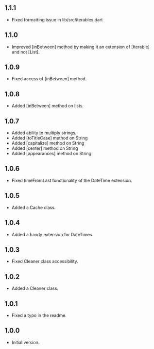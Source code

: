 ## 1.1.1

- Fixed formatting issue in lib/src/iterables.dart

## 1.1.0

- Improved [inBetween] method by making it an extension of [Iterable] and not [List].

## 1.0.9

- Fixed access of [inBetween] method.

## 1.0.8

- Added [inBetween] method on lists.

## 1.0.7

- Added ability to multiply strings.
- Added [toTitleCase] method on String
- Added [capitalize] method on String
- Added [center] method on String
- Added [appearances] method on String

## 1.0.6

- Fixed timeFromLast functionality of the DateTime extension.

## 1.0.5

- Added a Cache class.

## 1.0.4

- Added a handy extension for DateTimes.

## 1.0.3

- Fixed Cleaner class accessibility.

## 1.0.2

- Added a Cleaner class.

## 1.0.1

- Fixed a typo in the readme.


## 1.0.0

- Initial version.
